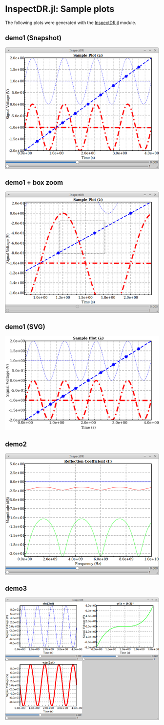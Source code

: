 # InspectDR.jl: Sample plots

The following plots were generated with the [InspectDR.jl](https://github.com/ma-laforge/InspectDR.jl) module.

## demo1 (Snapshot)
<img src="demo1.png">

## demo1 + box zoom
<img src="demo1_boxzoom.png">

## demo1 (SVG)
<img src="demo1.svg" width="800">

## demo2
<img src="demo2.png">

## demo3
<img src="demo3.png">

